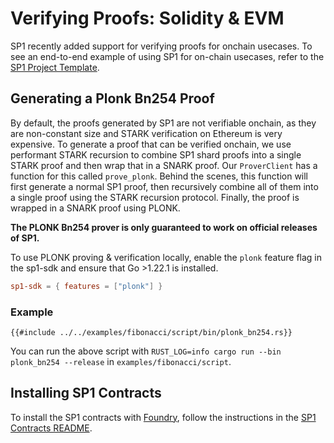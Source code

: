 # Verifying Proofs: Solidity & EVM

SP1 recently added support for verifying proofs for onchain usecases. To see an end-to-end example
of using SP1 for on-chain usecases, refer to the [SP1 Project Template](https://github.com/succinctlabs/sp1-project-template/tree/main).

## Generating a Plonk Bn254 Proof

By default, the proofs generated by SP1 are not verifiable onchain, as they are non-constant size and STARK verification on Ethereum is very expensive. To generate a proof that can be verified onchain, we use performant STARK recursion to combine SP1 shard proofs into a single STARK proof and then wrap that in a SNARK proof. Our `ProverClient` has a function for this called `prove_plonk`. Behind the scenes, this function will first generate a normal SP1 proof, then recursively combine all of them into a single proof using the STARK recursion protocol. Finally, the proof is wrapped in a SNARK proof using PLONK.

**The PLONK Bn254 prover is only guaranteed to work on official releases of SP1.**

To use PLONK proving & verification locally, enable the `plonk` feature flag in the sp1-sdk and ensure that Go >1.22.1 is installed.
```toml
sp1-sdk = { features = ["plonk"] }
```


### Example

```rust,noplayground
{{#include ../../examples/fibonacci/script/bin/plonk_bn254.rs}}
```

You can run the above script with `RUST_LOG=info cargo run --bin plonk_bn254 --release` in `examples/fibonacci/script`.

## Installing SP1 Contracts

To install the SP1 contracts with [Foundry](https://github.com/foundry-rs/foundry), follow the instructions in the [SP1 Contracts README](https://github.com/succinctlabs/sp1-contracts).